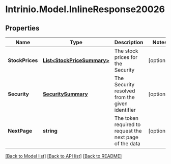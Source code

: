 # Intrinio.Model.InlineResponse20026
## Properties

Name | Type | Description | Notes
------------ | ------------- | ------------- | -------------
**StockPrices** | [**List&lt;StockPriceSummary&gt;**](StockPriceSummary.md) | The stock prices for the Security | [optional] 
**Security** | [**SecuritySummary**](SecuritySummary.md) | The Security resolved from the given identifier | [optional] 
**NextPage** | **string** | The token required to request the next page of the data | [optional] 

[[Back to Model list]](../README.md#documentation-for-models) [[Back to API list]](../README.md#documentation-for-api-endpoints) [[Back to README]](../README.md)

